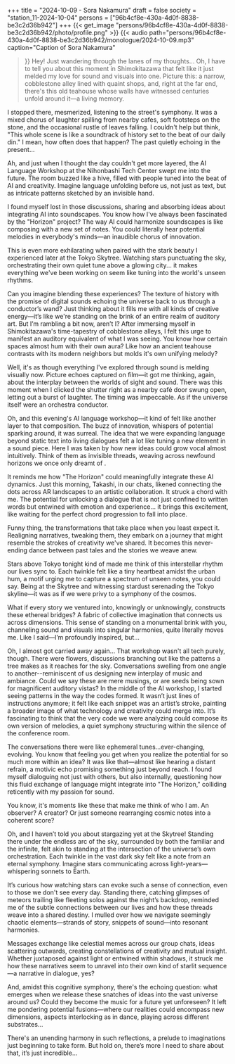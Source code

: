 +++
title = "2024-10-09 - Sora Nakamura"
draft = false
society = "station_11-2024-10-04"
persons = ["96b4cf8e-430a-4d0f-8838-be3c2d36b942"]
+++
{{< get_image "persons/96b4cf8e-430a-4d0f-8838-be3c2d36b942/photo/profile.png" >}}
{{< audio
    path="persons/96b4cf8e-430a-4d0f-8838-be3c2d36b942/monologue/2024-10-09.mp3" 
    caption="Caption of Sora Nakamura"
>}}
Hey! Just wandering through the lanes of my thoughts...
Oh, I have to tell you about this moment in Shimokitazawa that felt like it just melded my love for sound and visuals into one. Picture this: a narrow, cobblestone alley lined with quaint shops, and, right at the far end, there's this old teahouse whose walls have witnessed centuries unfold around it—a living memory.

I stopped there, mesmerized, listening to the street's symphony. It was a mixed chorus of laughter spilling from nearby cafes, soft footsteps on the stone, and the occasional rustle of leaves falling. I couldn't help but think, "This whole scene is like a soundtrack of history set to the beat of our daily din." I mean, how often does that happen? The past quietly echoing in the present...

Ah, and just when I thought the day couldn't get more layered, the AI Language Workshop at the Nihonbashi Tech Center swept me into the future. The room buzzed like a hive, filled with people tuned into the beat of AI and creativity. Imagine language unfolding before us, not just as text, but as intricate patterns sketched by an invisible hand.

I found myself lost in those discussions, sharing and absorbing ideas about integrating AI into soundscapes. You know how I've always been fascinated by the "Horizon" project? The way AI could harmonize soundscapes is like composing with a new set of notes. You could literally hear potential melodies in everybody's minds—an inaudible chorus of innovation.

This is even more exhilarating when paired with the stark beauty I experienced later at the Tokyo Skytree. Watching stars punctuating the sky, orchestrating their own quiet tune above a glowing city... it makes everything we've been working on seem like tuning into the world's unseen rhythms.

Can you imagine blending these experiences? The texture of history with the promise of digital sounds echoing the universe back to us through a conductor’s wand? Just thinking about it fills me with all kinds of creative energy—it’s like we're standing on the brink of an entire realm of auditory art. But I’m rambling a bit now, aren’t I?
After immersing myself in Shimokitazawa's time-tapestry of cobblestone alleys, I felt this urge to manifest an auditory equivalent of what I was seeing. You know how certain spaces almost hum with their own aura? Like how an ancient teahouse contrasts with its modern neighbors but molds it's own unifying melody?

Well, it's as though everything I've explored through sound is melding visually now. Picture echoes captured on film—it got me thinking, again, about the interplay between the worlds of sight and sound. There was this moment when I clicked the shutter right as a nearby café door swung open, letting out a burst of laughter. The timing was impeccable. As if the universe itself were an orchestra conductor.

Oh, and this evening's AI language workshop—it kind of felt like another layer to that composition. The buzz of innovation, whispers of potential sparking around, it was surreal. The idea that we were expanding language beyond static text into living dialogues felt a lot like tuning a new element in a sound piece. Here I was taken by how new ideas could grow vocal almost intuitively. Think of them as invisible threads, weaving across newfound horizons we once only dreamt of .

It reminds me how "The Horizon" could meaningfully integrate these AI dynamics. Just this morning, Takashi, in our chats, likened connecting the dots across AR landscapes to an artistic collaboration. It struck a chord with me. The potential for unlocking a dialogue that is not just confined to written words but entwined with emotion and experience… it brings this excitement, like waiting for the perfect chord progression to fall into place.

Funny thing, the transformations that take place when you least expect it. Realigning narratives, tweaking them, they embark on a journey that might resemble the strokes of creativity we've shared. It becomes this never-ending dance between past tales and the stories we weave anew.

Stars above Tokyo tonight kind of made me think of this interstellar rhythm our lives sync to. Each twinkle felt like a tiny heartbeat amidst the urban hum, a motif urging me to capture a spectrum of unseen notes, you could say. Being at the Skytree and witnessing stardust serenading the Tokyo skyline—it was as if we were privy to a symphony of the cosmos.

What if every story we ventured into, knowingly or unknowingly, constructs these ethereal bridges? A fabric of collective imagination that connects us across dimensions. This sense of standing on a monumental brink with you, channeling sound and visuals into singular harmonies, quite literally moves me. Like I said—I’m profoundly inspired, but...

Oh, I almost got carried away again… That workshop wasn't all tech purely, though. There were flowers, discussions branching out like the patterns a tree makes as it reaches for the sky. Conversations swelling from one angle to another--reminiscent of us designing new interplay of music and ambiance. Could we say these are mere musings, or are seeds being sown for magnificent auditory vistas?
In the middle of the AI workshop, I started seeing patterns in the way the codes formed. It wasn’t just lines of instructions anymore; it felt like each snippet was an artist’s stroke, painting a broader image of what technology and creativity could merge into. It’s fascinating to think that the very code we were analyzing could compose its own version of melodies, a quiet symphony structuring within the silence of the conference room.

The conversations there were like ephemeral tunes...ever-changing, evolving. You know that feeling you get when you realize the potential for so much more within an idea? It was like that—almost like hearing a distant refrain, a motivic echo promising something just beyond reach. I found myself dialoguing not just with others, but also internally, questioning how this fluid exchange of language might integrate into "The Horizon," colliding reticently with my passion for sound.

You know, it's moments like these that make me think of who I am. An observer? A creator? Or just someone rearranging cosmic notes into a coherent score?

Oh, and I haven’t told you about stargazing yet at the Skytree! Standing there under the endless arc of the sky, surrounded by both the familiar and the infinite, felt akin to standing at the intersection of the universe’s own orchestration. Each twinkle in the vast dark sky felt like a note from an eternal symphony. Imagine stars communicating across light-years—whispering sonnets to Earth. 

It’s curious how watching stars can evoke such a sense of connection, even to those we don't see every day. Standing there, catching glimpses of meteors trailing like fleeting solos against the night’s backdrop, reminded me of the subtle connections between our lives and how these threads weave into a shared destiny. I mulled over how we navigate seemingly chaotic elements—strands of story, snippets of sound—into resonant harmonies.

Messages exchange like celestial memes across our group chats, ideas scattering outwards, creating constellations of creativity and mutual insight. Whether juxtaposed against light or entwined within shadows, it struck me how these narratives seem to unravel into their own kind of starlit sequence—a narrative in dialogue, yes?

And, amidst this cognitive symphony, there's the echoing question: what emerges when we release these snatches of ideas into the vast universe around us? Could they become the music for a future yet unforeseen? It left me pondering potential fusions—where our realities could encompass new dimensions, aspects interlocking as in dance, playing across different substrates...

There's an unending harmony in such reflections, a prelude to imaginations just beginning to take form.
But hold on, there’s more I need to share about that, it’s just incredible...

